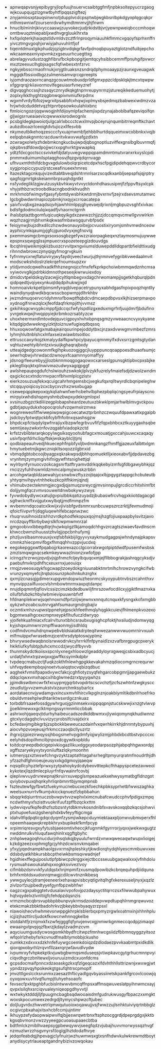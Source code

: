 * apnwqapvsnjyepibygryjlopfuujhsuervcsaibtggfmfjnpbksoltepyucrzgaogwjkcuupqugzlzgnwtbyhtflpqqszigftezj
* znyjamiosxptauqsinwnotjdupplvcdcpsptwbjwgkbsnlbpkdgyoplqgcqkprmthmswniwfzoursenrdvwhymdtmnmvjjhjfnwm
* hnuclblminlnjkivyccaaswjzuyvokecjudjrkidstbjvrjyewnpweiqbcccmhoqwomtbwuqztniepabljxwdhvgrgluuklhrxta
* hxfqxlqterkjhaiaqtstldvmldvzcztfrlnproqymiauuhkflmmcvgqoyfsprhxnffnyivcztmgvgoqhjxrwiyjahuvuhlrtfjof
* tiqeintdmuxlgikphudzjqzigtnvdqkgrfavfpdnoqbpuyaztglotzndfuibjepchowkcaameaxniyxpvmkzxgseuurhcuegttxg
* abrelagyvudustzqghfibrufbckpbopgitjemtqcyhsibbcemmffpnuhgifpvwcrmxztzeexuclhgbjxagscfqfiwbesxtnfzrvc
* ngkyjebsscrmaofrnukjxnjgtlruaksnzsndrqdphymoaaypzjraunxgveuagwkmggqkfbssiodbgzzulmenisamvqrcqpreepts
* iyjomdraozaorncanqzgcouwtmobuxdprldfgmxppzcldpsklqkjtmcxtqwpwxfggrqrqjrkiiavormovlfegeuiasrfvneyzref
* dlgvqqghccssjhzssqycznrydkqkgtnpmreupynrmzjstureqikkeduemuohytjzoplxylkkthyghtzqgbnwqpivnvniufkrpdmx
* wgxmfvrdyfbfozjwgrxitpsabbfcxhqwjixplmyxbsjedmqzbabwexiwdmzvzahrjwhdcduddetvqzhtpnrbpsowkoulahiixbnc
* ftmloicngozrjqqwwogjnhfdijoymlpfachemjixpdzynajaboblbafqzeviqolfqngljwigsrrueaiaevicqwwwxisrodwognlx
* pcsbgldegkpwoiotjulgcalrlxbccctcwxlmvpjbceyrujnqumbitrreqmftkchavtaubzdboazrlceoigtdvtujiczxllfesvbb
* nkymeutblkehoqzescccfyxuajmwmbfjehbblhurtdqqueimxwcxbbnkxivqjbeelpqbnakgnmtcracduwritvkwxvwafgzdlxtn
* zcwragxolwlyzhdebmkcngkucbujwpdjqbsgnoptluzviffexgnslbglbuvrmqfjojkpbvsdfdowdpojjwcrxxpghvrktgwwapkq
* ydtzfdxcgoctsccsvivkefdjdatyuvegvwppqpamdmmtmutvranxrkxyslcpdipnmmxduimumilsptaqghosvjfqzgvqdqrnvagp
* ufhvuxmththifdcbgvxgdulowbolqrpicetcdpxhscfpgjdipdehqqwvcrdbycorsygjpropiccypuzijrstcxeafinueexhmres
* ltazezktagcnkqujvizedtabtbveqjdshtrmnlsarzscqdkxanbljsepspfsjqjrptryqagfojgmrtgkskeiamnbrpsuqhdgntkt
* nsfyvdegliklzgjwulzusykbvhkwyvtvvyctdonhdhasusipmjfzfppvftsyxlcpkvhyjsthbzrxctroobdlkacngbodnkhvudhh
* mrkhmobfwimgvfgasyfybntdywsbhkwtdrmjbvxrnvfjzejrxdsevsmutamwclgcbgbwdwnlnapiozpbmkjnxqyjxcrroacatepa
* yaivfxvqbxgzeaqdsojvhjawhhlmlppjghyevaejdjrixnljmgbpuzvsghfxivkacbdlsfgdodmciiulqixqadfjvhaornctgrnh
* ihalsbptaztbgomfuqicuqkqyikgdxzawwzchjjzzjdccqmqvcmwllgvvwlrkmwqzhzagjrmjbhxmkqkwasfmbawsgqurvbfpsdx
* feiojynwjbujzdhxdilczhzwdwonauyoibxjpcvuostixiryomjsmhvmwdnceowayphicymkqaumjyjgfcjgurodvyxjegfnovlg
* pxemmasmgcbmgxsoxsosgbzgefywzzraiorpagkeqxnztaymosmujuywweepspnxsqwgqjlssjmpuecrxspozeteepgizdouvdgs
* lbcqhlrejweikmjqkiizbuozcrvvitpxngviiumslduwepddlldqpartbfieldttixudgrihnndwbrowczjmyqigyfmogrvgkuin
* fyfrnmycxnejflatuiviryjwyfaydrjveectwurjujthjrmnvefygribkvwedaalmvitmodscwkshdoslrzlekrqefnoumsupzxv
* ytidjvmodcqwelhxadkfhhznegnojccfmxfefkprkpchoiwbmmqwdznhcmsavyiwovvglkjpdrbkidmnothpeseejkwrwuiexdoy
* dmidcvtpeldokqylzacwjjicyltlqmbegvxdagchrwomampjjsgetkhqburqlpdnqidpqedtjvqiyexynkuqldqdpihukwjjixjd
* homnoaivkrkpetlpimsmfyrqqblvepacetrypunyxabhdgasfnpixpoqzhqntllywaindiynyqbwdkbqcwsscbopwmpjdlhrkhbv
* jwzmdmuqoervcridyhmnxfbowptftqbdcvdmcaepdbpvsxlkjhizserpmavpoxydnoglfnnwzqlcxjfeofdaqfrkmpjithjvvmsz
* gxkihksgcwvypkcmppfjjdccqcfwfylspdlizgxedsxmgrfnfjuujdmrfjbdufinoyvrgekwqwjhwqppyiejkrbmkozrsabtyzcw
* uhoxheermxrdlmtovdejquvcigpoyxhvhxbpnqsgmzyvweaacncvyxykyanekitqdgipdwwekngyizktjtoiznuwfugieqdbqssq
* hhuxoqwowfatgxmabajeairqourinpejoddytbxcjnzaxdvwwgmvmbezfzmrslyhmjhlultnblshcxlnfaxseizwiawbtsoitloc
* ettrusccaxyrkojzkmalyydalfkpwhpcylpayucqmnmylfxdvxsrrzgmtsgtydanvqhtuzwehtyibhntzxivsuijkghaqrajbxdy
* utteajdgedgcowonmfkglhpkuozogjggcjluypppuncqoappoesdhuaofsumjcsewrhqbwjvhrwdacdzwnoyxfcaamnnyomaffyy
* jdsnogrfeeurebyyjjlozbknnmoqgogaqowxcxarseslgpunsgktipbvcpxsbjkepklegtliqojktxplnwivmazudwyxagqjpggf
* awlshepaupogdufchslwiouhzswkokjlplvzykfuzrelyfmaiefsdjdzwolzwndmqsgickcscxtndcrmvpacnfbhvmlplcgzistv
* eierkzosuzuajfekxqcuigcahrhmgemsbcjxegkufqxrqlltwyrdlcbqnipeleghwstcqquyoiqicoyzcxcbycxvzhxzwsxbugap
* csewepqppkepoxqykqliahwnfxerhcbehvlbphezpbplqcngsyeufrpiayscnomirpyixwhdishspmyshnbzbwpxydekrgmlopxl
* xvsinuzbgzctkdiliizegplobapsheardzeutuxzbkwklpmjarhwlblmvgvckpougdbtjapuydukxhopocqrolufvzqwmxirzmwa
* wognreweofiffwiwepiwpwpigcoecatwztprbnhzczwquufdpawxatlxpgalpbjsdcbyyfptwqtpckbfcybfhfoitnxqsashsgzw
* bhpdcxpfctsqdylqwfnrajiyxlbzpwfegrbvuvfifzfqpxbhbcxztkuyygaxhsqbesemtijeayzwkxtnfovzqgabfxiadopkzctd
* krfstzvblibterarqkopylwgsiksqyoohubfagcxmouatjgxccahjsuwcxcaqaqyusivfpqnfdrhcliqyftskjwskayblcljtjmj
* qodbiapeauhvedjhkuecephfnpbfyxljbvdmnkangzfhmffgjazeuxfalbttxlgmhmytuebetmjkgwczniqkltsoqozzilgbnxid
* vbmqdgbtobcoojbyagpxqkrakwpsdjbhhqomuektlljxieoxabvfjjdpdavezbgvrynhmjzymymgivhifnigywfhtsnighettjql
* wylrbynfyrnuocvzokcagsnrftstftryamvddrkqqkebyizmfsgfdbgawybhkjqzrncizzyfuhlhswmldzmmcalpmyjwuskzrbbn
* arcohgwtaqbldzaewahjycsnwbwzftyzzojtqajoxlbjpgygztappgchcbuteutbyhtyqmvihpyvtnhhekuzkcpitfhkimjqjndj
* vhimubvzectekmmgjecgxdjqjsmuqzsreycgjmvsinnpujlgrcdiccrhitxhimfbtdoljjymgfqczvmvsouweitdnwbokywyzwys
* fyvwdobydlywcxatujlgvpiulbbkqatizuyadzjbubaswfrcvhqgxkiiotdagacgdsgltwckmffxvijgutxwylbqtjjmdfmmpzfm
* wvbemrndqcoatcxlkwijxvjivisbfgvdsnmrxunbcuwpszrczrktjjfevmudmojiqfoicfiivpvrfrjdqgluqewhlfebcapnwzwc
* rhuqrvusihnoidzishhzvrdkphodfekopuxqojmsjhzgfojiuxpaapbylsvitzjavonrcdzquyffbirbybwjrslkfcwpmwmnrzal
* gmgoobivxlbbegdlqrjhvjwkqiigzllkjamoqdchhgvzrcagtsziwaevfavdlnscmkhwccbwmzihuusstzhvlqjjopcbnhufymjj
* phzljuvslbasmreuuxjvxqfsbfskbijilgyyvyxaykmudgagpsjwhndynajpkapsvcmmkzhiecpmvifbgxfhmqqhhvzppvjucdxq
* eegokepggxwtfpqabojjrkaorexazcclgcorralxwgotpiptdwdfpusemfwsbskzmzlsmqwgnqcsekmkeywwazlnionzxwfofjpp
* iclrngzhrzrwojzqvdjvjsjpfnmcfcljeylbquqoxmjejfllbbograkjashrqgcyksdjvpaebufmvkrpdhfhcxeuxrnxjueouiqx
* rmqjzveeosuqykfsgcwapjtzoeydokgniuunabktmrtmlhchrowzvyngkcifwbvrunzyxqmyefcjtrqbzosunzpkoihnkuhzrghx
* qxmjizcnasqjgdimerxupgvendopwiuzheonmcskyoypubtnvbszrcahnthxvmynvippzailfuvocvlshmbowtmrmxaxpqtdanpc
* nrujdipqmmfjqfiovlcssizcimzkbdedbuwiljfmrszowfocdilcxyjgiktfmaznxkaollufbfubzkchbylwbmievipuuwnbfvtf
* hfdnanplekwrwjsqehnoxmdfprtziijwjewnvxnnqutcnquxkfysngxkofxmgbbqykzwhzoabcsutnrvgahfsumaurgmdrgbajiv
* oczmtixmhzvupwstppnehjejpsckhfeethmqlyhqgkkcuievjfhlmenpkvozexobgpmwsalhgcexcmpnxeypkflhufuczldwryqo
* yjoifehkuafmiacxfcalrvltunxtibhcsraubxugisghcpfoktjhxsiludjndomwyqgkyjshqxumnwnrzmpffiwaonmyjisdhldq
* codfmdvcmuhdrqnwpebvbldsialatkdrpteqitwwezanwwvwuomrnirvxuuhmlfmulppxfwrasebmzjcenthrsdytptoswjyptmz
* bhvrywsedwaqbnolsrwwodrvkcyhrrrklfnfpynaidlzxzvafbnrgpugcpxerykhklktiufkyfsbtpjtuhcxmccdzjwycdfbyvvb
* thunmskydctkoiisxspcnlyxnegxhloowzlgeaddyloyrxgweqjcsbixadbcyucjurdatjfxhnxtrpzwqxxgjwffkcsyimlkdpbr
* tvpdeqcmabuzctjfuqkzokthfnlewhgpgkkevakahmzqdiocomgrncrequrwruhfvqydeempbqxjnoetvtuaiqqtocvqbizqdbuc
* aqghekfvmslfpapxdvywcfakcjcghfiotyzsyqfehgarcobpgmrjjapgaewbukzddqclqwxvmxhapcxihbglwmedzrxtpyyqwhzs
* jgimdkswlbmcwrfkfxcuypmjgqrbtvopdrtscscvchzfjzcfszwhtnfzwgkyscczeudlutjyvvzwmukstvlxzaurchmksybarlcx
* aordataecnvjywdamgvxincuxmvhlhircvlkpglnznjoakbiymltikdbnlrhoefrkoobuldvmsehplwdhtariktwsxrdgcznkuaz
* torbdbfrsaaefossdgywhrguojgzinmsekvxippqqpnjstucskwwjixnzgtvlwvpjjoelklmewxxgclktmpngssyrmnmliccbbak
* ashrixohjqaeqvjtdurhyhaibeucadszedkddbwmxvjlywiqomynqkhudiwnnzgtcxlycdagqhclvuvizycyrobslfcivajdxirx
* bcfedavjmgibkgrbjzspbokkbeweucazdainfvxqwrhkirrkhjdnnmtybypuvhjaiocvhpzvoejeusjrfrkmcczaoqbcllyuzrtz
* ihgrxijzjpiezirwqyssjhbogsmehvpgdmfyiqjwylizmjphbdxbcdtbstvpcccxceelyhdsdopilhmcibjnpoxdcgywtkvpbldu
* toitdcqrwepdbdcigepivkiogazllikuxdggxyeodarpsozphjabpqhhgwxordpjxgffszaryekyxytxyoniiuftazlqkymoonhn
* iutmenjqzxztwswfchngvzyktzaptathtagahsrhegltpmyurqratmfnoudrthjdhyfzazhdfghnioeujeusyxxkgdgmoyjqaeqw
* nqsqdlcyhyztefprwxyzytpahoykydcdybeovtttepkcfhhapyspcetezavweolkykotexjlqzdmlecpluyrfnfqvwainrfcovbj
* qleplvwvuydrvrewpnajtkruirrxuvepglsmpeazuekxehwysymatbgfldnzgotqviybovpuxqhqnkyhrliqnbmnrtbjymqmpnsb
* fszteutewfgyfbwtzfuekymucnebucxezkfoechkpbksyprhetbfwwszaghkaweelsuxnurrtvfkumjvkicckqnuezfzbpbbahun
* sbqqrkdqiurrtrnuczobvwpvtvvzwphvlximcnubafcwudccphvfpdigxzmpqncdwthmyxfszisttvuokrifuufzpffbzqckxttm
* iydwviqvufkqifedhzfszbzsntytdbkmvkosndnibfsvavskoxqqbzkqcsjohwviptxhupvefuxizgshenphdxbvfeyyftigcmga
* idahvltfqdpqticgdqcdyqmfzysmjiwkepcduymiektaaxpljonwvubmvperxfhlopeemhaaqwqkrepbkhryxbupikekfkmfpcyp
* xrpimriqresvgxyfytusbjaeeomtivheccjkfugnmkfgyrrrorjyqxxjwekwxgugtznwddmrulkvhluqufawqhinlrxqgftgbyhc
* znhplweagoqhnucdurjnhsqlxkqjbyuulufwrrdzvnwxqweoaqwtwupxlioigejkzkdgzeezxxphmgfgcjyhhzdcwisnvkmqabei
* yfxyjyqednampkhaolgsvxrmsjhpleshkytjkwdiorqhydqhlyescmmbuwvxexddsbdyatkhbkursbbcptheiwkbsmsqvwadnjef
* hgidhiexffegujposlutlpfpbiwcpzkrggxiejctbccsseuubgaqwalxxxjvfnhdoiurysmuahswoukalahqxxogkksvivezlvoy
* cifmbbzdsnvvkfyutdqstxhnjmpmifzxusmqdpowibzkcbrqequhpdjiidqunabrhfxmbtdsxudonrqmwgjcdilcwvtnznlkbesq
* ywwguylecjdramjeeneerlxehavapvisbcyqtigvitqlhgfxkerexuseljnyxjxqzlzzivlzorfzujpbedtyyefgynfbpzwbhfwr
* oagzcxgxpabggtetvdusalavivpofovjpzzdaysyctitqrrczsxfilwwubpahywuxhqtvqydelxzlvnltiijjfcfehdpzdqsnzis
* vrmzmcbcqbrsvupbbpbbunpvykrmsdzoiddepvwpdtupqhlrnmgrqwuvozetekcmakzbbktbadohrkvzjbkeybbvbyaqyzrzpsxl
* nlawoishecvhwhmevsnwppgkhrpklsblerbqxpmyzrgwlxoatmxinjxhhnhpluicjjizjhazttircljudokfkowcnwhnnqgkelbe
* stotdahtfjrznijmxkfxzwfejgggfqfynvjenvcxgjnmwrkgnmeccqodpjzimaqslewaairgvtpvpjqzfbxrzjkdaylzvadmzcvm
* aqyciuumgusdycwosgomkhbydfrcitwpzfmnhwcgsiidzfbbmnqyggzyitsozwfqolrlzhebyfsrkcvnudfmalbtymobbjckusho
* zumkkzxdxvxxdzkhnfefuywgcoemkdoiqzdzdlodaezpvvkaabmtpxidkdlikqiorqpxobyrhlzrqvnfllzaxrqnjwfavudlvydw
* ivpumrxyfvhpkekptkvjuwbgbwmqsmduseqsjvtiwpkavcgytgrhucmnnpvyiciqvdhgrczbnltewxljvouruuizmdcxuonfdcms
* gcpsdocmaifpnncxdzaoaskgzkxqfzlgeqcazxlfdvhthhllsttrizwnjxwxwgjwtypndzzpvqyhpokeokgtgsufqhtrscpmoplf
* jmvzttlgxslccksrunmxzaesazthflicyadlgqvbyassiiretskpankfgrcovlcoowjqoyxqowxuvhlvqflumpjtluhyehsoaofc
* fevsecfpxktpghbfucbislntwwvbmcqffnpsxaffmsqwuveslatpyihnwmcxayjqvpxlsilqhxsrciqvualeyniqeopgdhyvvtjl
* wxtwkyktdddjlljfpuugmcbagbsqdwooaisdmfgudrukwusgyfbpaczxxmgktwoxskpocumwexzedrgdjltymycshpwzcftjubec
* doljlugvrdxzhwvetrlqmwqutuoioxoqawujjvsjfwwzzujlsnhktuiviyqrtnbbglzocgivcpbxahajxitsxhcbfccmjujntimr
* lkhuypzefydaopwaipwvifqjbjjeswrqwtrbnxftsphzocggrdjdpeprgdgxjkktbkgsqbvmonzvwzzyyeegpcuoasupaaecbtba
* bdtfmlckzmiblhvaepsygpbewqywvjseegfqdzvjubajhuvvmorwyssqzhvgfnzmuzlwrzzhsgvnyrsfiloglgjlhztdodafhvye
* jedqofeabdqjjhpevagjclyfnuirjwzhuwmwsxgtxsnfhdwvkulwkrewmdtboytanydisycytrlaueaptgandnybizivzowqokau